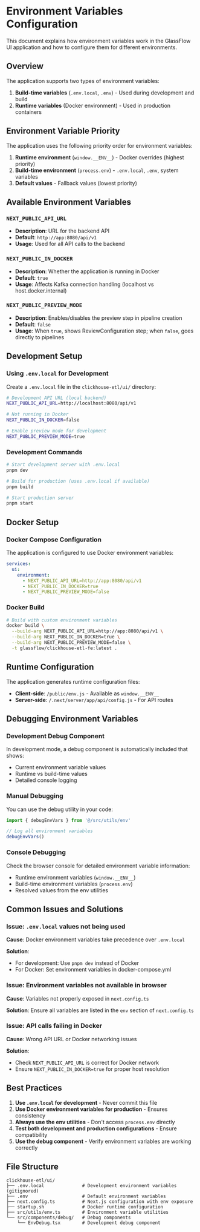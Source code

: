 # Environment Variables Configuration

This document explains how environment variables work in the GlassFlow UI application and how to configure them for different environments.

## Overview

The application supports two types of environment variables:

1. **Build-time variables** (`.env.local`, `.env`) - Used during development and build
2. **Runtime variables** (Docker environment) - Used in production containers

## Environment Variable Priority

The application uses the following priority order for environment variables:

1. **Runtime environment** (`window.__ENV__`) - Docker overrides (highest priority)
2. **Build-time environment** (`process.env`) - `.env.local`, `.env`, system variables
3. **Default values** - Fallback values (lowest priority)

## Available Environment Variables

### `NEXT_PUBLIC_API_URL`

- **Description**: URL for the backend API
- **Default**: `http://app:8080/api/v1`
- **Usage**: Used for all API calls to the backend

### `NEXT_PUBLIC_IN_DOCKER`

- **Description**: Whether the application is running in Docker
- **Default**: `true`
- **Usage**: Affects Kafka connection handling (localhost vs host.docker.internal)

### `NEXT_PUBLIC_PREVIEW_MODE`

- **Description**: Enables/disables the preview step in pipeline creation
- **Default**: `false`
- **Usage**: When `true`, shows ReviewConfiguration step; when `false`, goes directly to pipelines

## Development Setup

### Using `.env.local` for Development

Create a `.env.local` file in the `clickhouse-etl/ui/` directory:

```bash
# Development API URL (local backend)
NEXT_PUBLIC_API_URL=http://localhost:8080/api/v1

# Not running in Docker
NEXT_PUBLIC_IN_DOCKER=false

# Enable preview mode for development
NEXT_PUBLIC_PREVIEW_MODE=true
```

### Development Commands

```bash
# Start development server with .env.local
pnpm dev

# Build for production (uses .env.local if available)
pnpm build

# Start production server
pnpm start
```

## Docker Setup

### Docker Compose Configuration

The application is configured to use Docker environment variables:

```yaml
services:
  ui:
    environment:
      - NEXT_PUBLIC_API_URL=http://app:8080/api/v1
      - NEXT_PUBLIC_IN_DOCKER=true
      - NEXT_PUBLIC_PREVIEW_MODE=false
```

### Docker Build

```bash
# Build with custom environment variables
docker build \
  --build-arg NEXT_PUBLIC_API_URL=http://app:8080/api/v1 \
  --build-arg NEXT_PUBLIC_IN_DOCKER=true \
  --build-arg NEXT_PUBLIC_PREVIEW_MODE=false \
  -t glassflow/clickhouse-etl-fe:latest .
```

## Runtime Configuration

The application generates runtime configuration files:

- **Client-side**: `/public/env.js` - Available as `window.__ENV__`
- **Server-side**: `/.next/server/app/api/config.js` - For API routes

## Debugging Environment Variables

### Development Debug Component

In development mode, a debug component is automatically included that shows:

- Current environment variable values
- Runtime vs build-time values
- Detailed console logging

### Manual Debugging

You can use the debug utility in your code:

```typescript
import { debugEnvVars } from '@/src/utils/env'

// Log all environment variables
debugEnvVars()
```

### Console Debugging

Check the browser console for detailed environment variable information:

- Runtime environment variables (`window.__ENV__`)
- Build-time environment variables (`process.env`)
- Resolved values from the env utilities

## Common Issues and Solutions

### Issue: `.env.local` values not being used

**Cause**: Docker environment variables take precedence over `.env.local`

**Solution**:

- For development: Use `pnpm dev` instead of Docker
- For Docker: Set environment variables in docker-compose.yml

### Issue: Environment variables not available in browser

**Cause**: Variables not properly exposed in `next.config.ts`

**Solution**: Ensure all variables are listed in the `env` section of `next.config.ts`

### Issue: API calls failing in Docker

**Cause**: Wrong API URL or Docker networking issues

**Solution**:

- Check `NEXT_PUBLIC_API_URL` is correct for Docker network
- Ensure `NEXT_PUBLIC_IN_DOCKER=true` for proper host resolution

## Best Practices

1. **Use `.env.local` for development** - Never commit this file
2. **Use Docker environment variables for production** - Ensures consistency
3. **Always use the env utilities** - Don't access `process.env` directly
4. **Test both development and production configurations** - Ensure compatibility
5. **Use the debug component** - Verify environment variables are working correctly

## File Structure

```
clickhouse-etl/ui/
├── .env.local              # Development environment variables (gitignored)
├── .env                    # Default environment variables
├── next.config.ts          # Next.js configuration with env exposure
├── startup.sh              # Docker runtime configuration
├── src/utils/env.ts        # Environment variable utilities
└── src/components/debug/   # Debug components
    └── EnvDebug.tsx        # Development debug component
```
